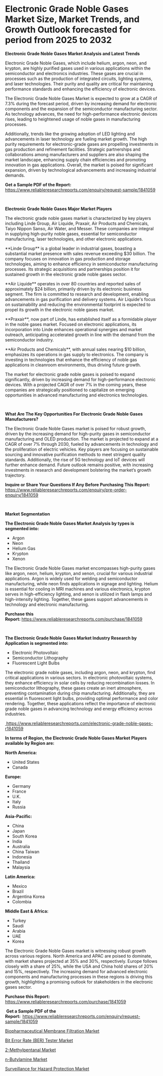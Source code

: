 <p><h1>Electronic Grade Noble Gases Market Size, Market Trends, and Growth Outlook forecasted for period from 2025 to 2032</h1></p><p><strong>Electronic Grade Noble Gases Market Analysis and Latest Trends</strong></p>
<p><p>Electronic Grade Noble Gases, which include helium, argon, neon, and krypton, are highly purified gases used in various applications within the semiconductor and electronics industries. These gases are crucial in processes such as the production of integrated circuits, lighting systems, and laser technologies. Their purity and quality are critical for maintaining performance standards and enhancing the efficiency of electronic devices.</p><p>The Electronic Grade Noble Gases Market is expected to grow at a CAGR of 7.3% during the forecast period, driven by increasing demand for electronic components and the expansion of the semiconductor manufacturing sector. As technology advances, the need for high-performance electronic devices rises, leading to heightened usage of noble gases in manufacturing processes. </p><p>Additionally, trends like the growing adoption of LED lighting and advancements in laser technology are fueling market growth. The high purity requirements for electronic-grade gases are propelling investments in gas production and refinement facilities. Strategic partnerships and collaborations among manufacturers and suppliers are also shaping the market landscape, enhancing supply chain efficiencies and promoting innovation in gas applications. Overall, the market is poised for significant expansion, driven by technological advancements and increasing industrial demands.</p></p>
<p><strong>Get a Sample PDF of the Report:&nbsp;</strong> <a href="https://www.reliableresearchreports.com/enquiry/request-sample/1841059?utm_campaign=2287&utm_medium=2&utm_source=Github&utm_content=ia&utm_term=03042025&utm_id=electronic-grade-noble-gases">https://www.reliableresearchreports.com/enquiry/request-sample/1841059</a></p>
<p>&nbsp;</p>
<p><strong>Electronic Grade Noble Gases Major Market Players</strong></p>
<p><p>The electronic grade noble gases market is characterized by key players including Linde Group, Air Liquide, Praxair, Air Products and Chemicals, Taiyo Nippon Sanso, Air Water, and Messer. These companies are integral in supplying high-purity noble gases, essential for semiconductor manufacturing, laser technologies, and other electronic applications.</p><p>**Linde Group** is a global leader in industrial gases, boasting a substantial market presence with sales revenue exceeding $30 billion. The company focuses on innovation in gas production and storage technologies, aiming to enhance efficiency in semiconductor manufacturing processes. Its strategic acquisitions and partnerships position it for sustained growth in the electronic grade noble gases sector.</p><p>**Air Liquide** operates in over 80 countries and reported sales of approximately $24 billion, primarily driven by its electronic business segment. The firm is committed to research and development, enabling advancements in gas purification and delivery systems. Air Liquide's focus on sustainability and reducing the environmental footprint is expected to propel its growth in the electronic noble gases market.</p><p>**Praxair**, now part of Linde, has established itself as a formidable player in the noble gases market. Focused on electronic applications, its incorporation into Linde enhances operational synergies and market outreach, anticipating accelerated growth in line with the demand from the semiconductor industry.</p><p>**Air Products and Chemicals**, with annual sales nearing $10 billion, emphasizes its operations in gas supply to electronics. The company is investing in technologies that enhance the efficiency of noble gas applications in cleanroom environments, thus driving future growth.</p><p>The market for electronic grade noble gases is poised to expand significantly, driven by increasing demand for high-performance electronic devices. With a projected CAGR of over 7% in the coming years, these companies are strategically positioned to capitalize on emerging opportunities in advanced manufacturing and electronics technologies.</p></p>
<p>&nbsp;</p>
<p><strong>What Are The Key Opportunities For Electronic Grade Noble Gases Manufacturers?</strong></p>
<p><p>The Electronic Grade Noble Gases market is poised for robust growth, driven by the increasing demand for high-purity gases in semiconductor manufacturing and OLED production. The market is projected to expand at a CAGR of over 7% through 2030, fueled by advancements in technology and the proliferation of electric vehicles. Key players are focusing on sustainable sourcing and innovative purification methods to meet stringent quality standards. Additionally, the rise of 5G technology and IoT devices will further enhance demand. Future outlook remains positive, with increasing investments in research and development bolstering the market’s growth trajectory.</p></p>
<p><strong>Inquire or Share Your Questions If Any Before Purchasing This Report:</strong> <a href="https://www.reliableresearchreports.com/enquiry/pre-order-enquiry/1841059?utm_campaign=2287&utm_medium=2&utm_source=Github&utm_content=ia&utm_term=03042025&utm_id=electronic-grade-noble-gases">https://www.reliableresearchreports.com/enquiry/pre-order-enquiry/1841059</a></p>
<p>&nbsp;</p>
<p><strong>Market Segmentation</strong></p>
<p><strong>The Electronic Grade Noble Gases Market Analysis by types is segmented into:</strong></p>
<p><ul><li>Argon</li><li>Neon</li><li>Helium Gas</li><li>Krypton</li><li>Xenon</li></ul></p>
<p><p>The Electronic Grade Noble Gases market encompasses high-purity gases like argon, neon, helium, krypton, and xenon, crucial for various industrial applications. Argon is widely used for welding and semiconductor manufacturing, while neon finds applications in signage and lighting. Helium is essential for cooling in MRI machines and various electronics, krypton serves in high-efficiency lighting, and xenon is utilized in flash lamps and high-intensity lighting. Together, these gases support advancements in technology and electronic manufacturing.</p></p>
<p><strong>Purchase this Report:&nbsp;</strong><a href="https://www.reliableresearchreports.com/purchase/1841059?utm_campaign=2287&utm_medium=2&utm_source=Github&utm_content=ia&utm_term=03042025&utm_id=electronic-grade-noble-gases">https://www.reliableresearchreports.com/purchase/1841059</a></p>
<p>&nbsp;</p>
<p><strong>The Electronic Grade Noble Gases Market Industry Research by Application is segmented into:</strong></p>
<p><ul><li>Electronic Photovoltaic</li><li>Semiconductor Lithography</li><li>Fluorescent Light Bulbs</li></ul></p>
<p><p>The electronic grade noble gases, including argon, neon, and krypton, find critical applications in various sectors. In electronic photovoltaic systems, they enhance efficiency in solar cells by reducing recombination losses. In semiconductor lithography, these gases create an inert atmosphere, preventing contamination during chip manufacturing. Additionally, they are essential in fluorescent light bulbs, providing optimal performance and color rendering. Together, these applications reflect the importance of electronic grade noble gases in advancing technology and energy efficiency across industries.</p></p>
<p><a href="https://www.reliableresearchreports.com/electronic-grade-noble-gases-r1841059?utm_campaign=2287&utm_medium=2&utm_source=Github&utm_content=ia&utm_term=03042025&utm_id=electronic-grade-noble-gases">&nbsp;https://www.reliableresearchreports.com/electronic-grade-noble-gases-r1841059</a></p>
<p><strong>In terms of Region, the Electronic Grade Noble Gases Market Players available by Region are:</strong></p>
<p>
    <p> <strong> North America: </strong>
        <ul>
            <li>United States</li>
            <li>Canada</li>
        </ul>
        </p> 
    <p> <strong> Europe: </strong>
        <ul>
            <li>Germany</li>
            <li>France</li>
            <li>U.K.</li>
            <li>Italy</li>
            <li>Russia</li>
        </ul>
        </p> 
    <p> <strong> Asia-Pacific: </strong>
        <ul>
            <li>China</li>
            <li>Japan</li>
            <li>South Korea</li>
            <li>India</li>
            <li>Australia</li>
            <li>China Taiwan</li>
            <li>Indonesia</li>
            <li>Thailand</li>
            <li>Malaysia</li>
        </ul>
        </p> 
    <p> <strong> Latin America: </strong>
        <ul>
            <li>Mexico</li>
            <li>Brazil</li>
            <li>Argentina Korea</li>
            <li>Colombia</li>
        </ul>
        </p> 
    <p> <strong> Middle East & Africa: </strong>
        <ul>
            <li>Turkey</li>
            <li>Saudi</li>
            <li>Arabia</li>
            <li>UAE</li>
            <li>Korea</li>
        </ul>
    </p>
    </p>
<p><p>The Electronic Grade Noble Gases market is witnessing robust growth across various regions. North America and APAC are poised to dominate, with market shares projected at 35% and 30%, respectively. Europe follows closely with a share of 25%, while the USA and China hold shares of 20% and 15%, respectively. The increasing demand for advanced electronic components and manufacturing processes in these regions is driving this growth, highlighting a promising outlook for stakeholders in the electronic gases sector.</p></p>
<p><strong>Purchase this Report: </strong><a href="https://www.reliableresearchreports.com/purchase/1841059?utm_campaign=2287&utm_medium=2&utm_source=Github&utm_content=ia&utm_term=03042025&utm_id=electronic-grade-noble-gases">https://www.reliableresearchreports.com/purchase/1841059</a></p>
<p>&nbsp;<strong>Get a Sample PDF of the Report:&nbsp;&nbsp;</strong><a href="https://www.reliableresearchreports.com/enquiry/request-sample/1841059?utm_campaign=2287&utm_medium=2&utm_source=Github&utm_content=ia&utm_term=03042025&utm_id=electronic-grade-noble-gases">https://www.reliableresearchreports.com/enquiry/request-sample/1841059</a></p>
<p><strong></strong></p>
<p><p><a href="https://www.linkedin.com/pulse/projected-biopharmaceutical-membrane-filtration-market-oftje?utm_campaign=2287&utm_medium=2&utm_source=Github&utm_content=ia&utm_term=03042025&utm_id=electronic-grade-noble-gases">Biopharmaceutical Membrane Filtration Market</a></p><p><a href="https://www.linkedin.com/pulse/projected-revenue-growth-bit-error-rate-ber-tester-market-vqcde?utm_campaign=2287&utm_medium=2&utm_source=Github&utm_content=ia&utm_term=03042025&utm_id=electronic-grade-noble-gases">Bit Error Rate (BER) Tester Market</a></p><p><a href="https://github.com/bordzjisela/Market-Research-Report-List-1/blob/main/2-methylpentanal-market.md?utm_campaign=2287&utm_medium=2&utm_source=Github&utm_content=ia&utm_term=03042025&utm_id=electronic-grade-noble-gases">2-Methylpentanal Market</a></p><p><a href="https://github.com/sakourkishev/Market-Research-Report-List-1/blob/main/n-butylamine-market.md?utm_campaign=2287&utm_medium=2&utm_source=Github&utm_content=ia&utm_term=03042025&utm_id=electronic-grade-noble-gases">n-Butylamine Market</a></p><p><a href="https://www.linkedin.com/pulse/surveillance-hazard-protection-market-global-insights-diqte?utm_campaign=2287&utm_medium=2&utm_source=Github&utm_content=ia&utm_term=03042025&utm_id=electronic-grade-noble-gases">Surveillance for Hazard Protection Market</a></p></p>